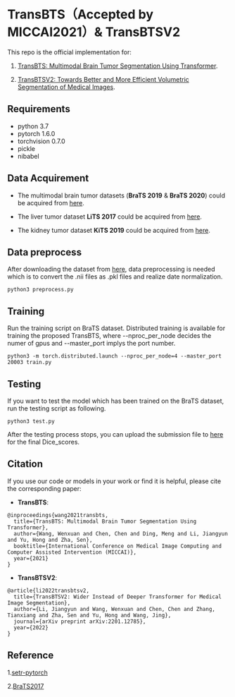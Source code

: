 # TransBTS（Accepted by MICCAI2021）& TransBTSV2

This repo is the official implementation for: 
1) [TransBTS: Multimodal Brain Tumor Segmentation Using Transformer](https://arxiv.org/pdf/2103.04430.pdf). 

2) [TransBTSV2: Towards Better and More Efficient Volumetric Segmentation of Medical Images](https://arxiv.org/abs/2201.12785). 

## Requirements
- python 3.7
- pytorch 1.6.0
- torchvision 0.7.0
- pickle
- nibabel

## Data Acquirement
- The multimodal brain tumor datasets (**BraTS 2019** & **BraTS 2020**) could be acquired from [here](https://ipp.cbica.upenn.edu/).

- The liver tumor dataset **LiTS 2017** could be acquired from [here](https://competitions.codalab.org/competitions/17094#participate-get-data).

- The kidney tumor dataset **KiTS 2019** could be acquired from [here](https://kits19.grand-challenge.org/data/).

## Data preprocess
After downloading the dataset from [here](https://ipp.cbica.upenn.edu/), data preprocessing is needed which is to convert the .nii files as .pkl files and realize date normalization.

`python3 preprocess.py`

## Training
Run the training script on BraTS dataset. Distributed training is available for training the proposed TransBTS, where --nproc_per_node decides the numer of gpus and --master_port implys the port number.

`python3 -m torch.distributed.launch --nproc_per_node=4 --master_port 20003 train.py`

## Testing 
If  you want to test the model which has been trained on the BraTS dataset, run the testing script as following.

`python3 test.py`

After the testing process stops, you can upload the submission file to [here](https://ipp.cbica.upenn.edu/) for the final Dice_scores.

## Citation
If you use our code or models in your work or find it is helpful, please cite the corresponding paper:

- **TransBTS**:
```
@inproceedings{wang2021transbts,
  title={TransBTS: Multimodal Brain Tumor Segmentation Using Transformer},  
  author={Wang, Wenxuan and Chen, Chen and Ding, Meng and Li, Jiangyun and Yu, Hong and Zha, Sen},
  booktitle={International Conference on Medical Image Computing and Computer Assisted Intervention (MICCAI)},
  year={2021}
}
```

- **TransBTSV2**:
```
@article{li2022transbtsv2,
  title={TransBTSV2: Wider Instead of Deeper Transformer for Medical Image Segmentation},
  author={Li, Jiangyun and Wang, Wenxuan and Chen, Chen and Zhang, Tianxiang and Zha, Sen and Yu, Hong and Wang, Jing},
  journal={arXiv preprint arXiv:2201.12785},
  year={2022}
}
```

## Reference
1.[setr-pytorch](https://github.com/gupta-abhay/setr-pytorch)

2.[BraTS2017](https://github.com/MIC-DKFZ/BraTS2017)



